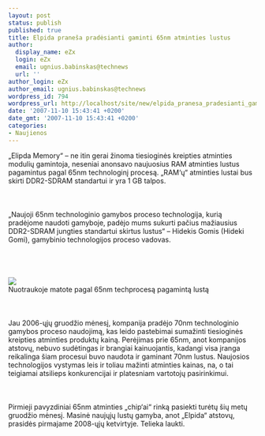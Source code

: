 ```yaml
---
layout: post
status: publish
published: true
title: Elpida praneša pradėsianti gaminti 65nm atminties lustus
author:
  display_name: eZx
  login: eZx
  email: ugnius.babinskas@technews
  url: ''
author_login: eZx
author_email: ugnius.babinskas@technews
wordpress_id: 794
wordpress_url: http://localhost/site/new/elpida_pranesa_pradesianti_gaminti_65nm_atminties_lustus/
date: '2007-11-10 15:43:41 +0200'
date_gmt: '2007-11-10 15:43:41 +0200'
categories:
- Naujienos
---
```

<p>„Elipda Memory“ – ne itin gerai žinoma tiesioginės kreipties atminties modulių gamintoja, neseniai anonsavo naujuosius RAM atminties lustus pagamintus pagal 65nm technologinį procesą. „RAM‘ų“ atminties lustai bus skirti DDR2-SDRAM standartui ir yra 1 GB talpos.<br />
<br><br />
<br>„Naujoji 65nm technologinio gamybos proceso technologija, kurią pradėjome naudoti gamyboje, padėjo mums sukurti pačius mažiausius DDR2-SDRAM jungties standartui skirtus lustus“ – Hidekis Gomis (Hideki Gomi), gamybinio technologijos proceso vadovas.<br />
<br><br />
<br><br><img src=" http://www.technews.lt/upl/Failai/1093864609.jpg"><br><span class="saltinis">Nuotraukoje matote pagal 65nm techprocesą pagamintą lustą</span><br />
<br><br />
<br>Jau 2006-ųjų gruodžio mėnesį, kompanija pradėjo 70nm technologinio gamybos proceso naudojimą, kas leido pastebimai sumažinti tiesioginės kreipties atminties produktų kainą. Perėjimas prie 65nm, anot kompanijos atstovų, nebuvo sudėtingas ir brangiai kainuojantis, kadangi visa įranga reikalinga šiam procesui buvo naudota ir gaminant 70nm lustus. Naujosios technologijos vystymas leis ir toliau mažinti atminties kainas, na, o tai teigiamai atsilieps konkurencijai ir platesniam vartotojų pasirinkimui.<br />
<br><br />
<br>Pirmieji pavyzdiniai 65nm atminties „chip‘ai“ rinką pasiekti turėtų šių metų gruodžio mėnesį. Masinė naujųjų lustų gamyba, anot „Elpida“ atstovų, prasidės pirmajame 2008-ųjų ketvirtyje. Telieka laukti.<br />
<br></p>
